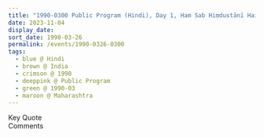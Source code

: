 ```yaml
---
title: "1990-0300 Public Program (Hindi), Day 1, Ham Sab Hiṃdustānī Hai, India (date not sure)"
date: 2023-11-04
display_date: 
sort_date: 1990-03-26
permalink: /events/1990-0326-0300
tags:
  - blue @ Hindi
  - brown @ India
  - crimson @ 1990
  - deeppink @ Public Program
  - green @ 1990-03
  - maroon @ Maharashtra
---
```


<wave-list>
  <list-title color="green" width="75">Key Quote</list-title>
  <list-item color="BlanchedAlmond"  width="200"></list-item>
  <list-item color="Lavender"></list-item>
  <list-item color="BlanchedAlmond"></list-item>
</wave-list>

<br>

<wave-list>
  <list-title color="green" width="75">Comments</list-title>
  <list-item color="BlanchedAlmond"  width="200"></list-item>
  <list-item color="Lavender"></list-item>
  <list-item color="BlanchedAlmond"></list-item>
</wave-list>